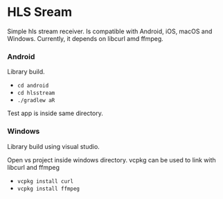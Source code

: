 # HLS Sream
Simple hls stream receiver.
Is compatible with Android, iOS, macOS and Windows.
Currently, it depends on libcurl amd ffmpeg.

### Android
Library build.

- ```cd android```
- ```cd hlsstream ```
- ```./gradlew aR   ```

Test app is inside same directory.

### Windows
Library build using visual studio.

Open vs project inside windows directory.
 vcpkg can be used to link with libcurl and ffmpeg
- ``` vcpkg install curl ```
- ``` vcpkg install ffmpeg ```

